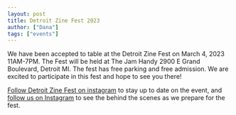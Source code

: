 ```yaml
---
layout: post
title: Detroit Zine Fest 2023
author: ["Dana"]
tags: ["events"]
---
```


We have been accepted to table at the Detroit Zine Fest on March 4, 2023 11AM-7PM. The Fest will be held at The Jam Handy 2900 E Grand Boulevard, Detroit MI. The fest has free parking and free admission. We are excited to participate in this fest and hope to see you there!

<a href="https://www.instagram.com/detzinefest/">Follow Detroit Zine Fest on instagram</a> to stay up to date on the event, and <a href="http://www.instagram.com/dna.artists/">follow us on Instagram</a> to see the behind the scenes as we prepare for the fest.
